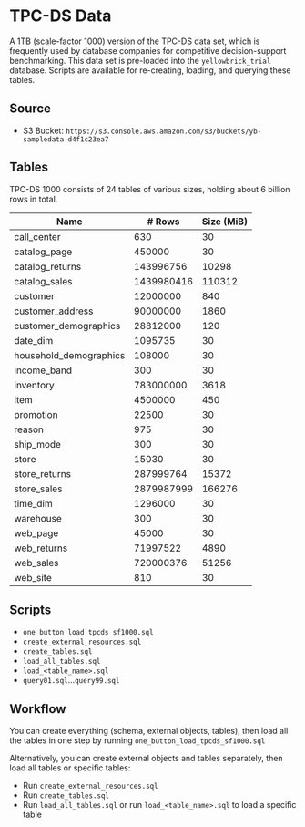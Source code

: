 # TPC-DS Data
A 1TB (scale-factor 1000) version of the TPC-DS data set, which is frequently used by database companies for competitive decision-support benchmarking. This data set is pre-loaded into the `yellowbrick_trial` database. Scripts are available for re-creating, loading, and querying these tables.

## Source
* S3 Bucket: `https://s3.console.aws.amazon.com/s3/buckets/yb-sampledata-d4f1c23ea7`

## Tables
TPC-DS 1000 consists of 24 tables of various sizes, holding about 6 billion rows in total. 

|          Name          |   # Rows   | Size (MiB)
|------------------------|------------|---------------
| call_center            |        630 |            30
| catalog_page           |     450000 |            30
| catalog_returns        |  143996756 |         10298
| catalog_sales          | 1439980416 |        110312
| customer               |   12000000 |           840
| customer_address       |   90000000 |          1860
| customer_demographics  |   28812000 |           120
| date_dim               |    1095735 |            30
| household_demographics |     108000 |            30
| income_band            |        300 |            30
| inventory              |  783000000 |          3618
| item                   |    4500000 |           450
| promotion              |      22500 |            30
| reason                 |        975 |            30
| ship_mode              |        300 |            30
| store                  |      15030 |            30
| store_returns          |  287999764 |         15372
| store_sales            | 2879987999 |        166276
| time_dim               |    1296000 |            30
| warehouse              |        300 |            30
| web_page               |      45000 |            30
| web_returns            |   71997522 |          4890
| web_sales              |  720000376 |         51256
| web_site               |        810 |            30

## Scripts

* `one_button_load_tpcds_sf1000.sql`
* `create_external_resources.sql`
* `create_tables.sql`
* `load_all_tables.sql`
* `load_<table_name>.sql`
* `query01.sql`...`query99.sql`

## Workflow
You can create everything (schema, external objects, tables), then load all the tables in one step by running `one_button_load_tpcds_sf1000.sql`

Alternatively, you can create external objects and tables separately, then load all tables or specific tables:

  * Run `create_external_resources.sql`
  * Run `create_tables.sql`
  * Run `load_all_tables.sql` or run `load_<table_name>.sql` to load a specific table
